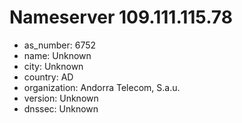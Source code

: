 # Nameserver 109.111.115.78

* as_number: 6752
* name: Unknown
* city: Unknown
* country: AD
* organization: Andorra Telecom, S.a.u.
* version: Unknown
* dnssec: Unknown
